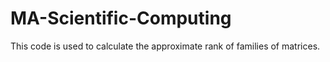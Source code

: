 # MA-Scientific-Computing

This code is used to calculate the approximate rank of families of matrices.
